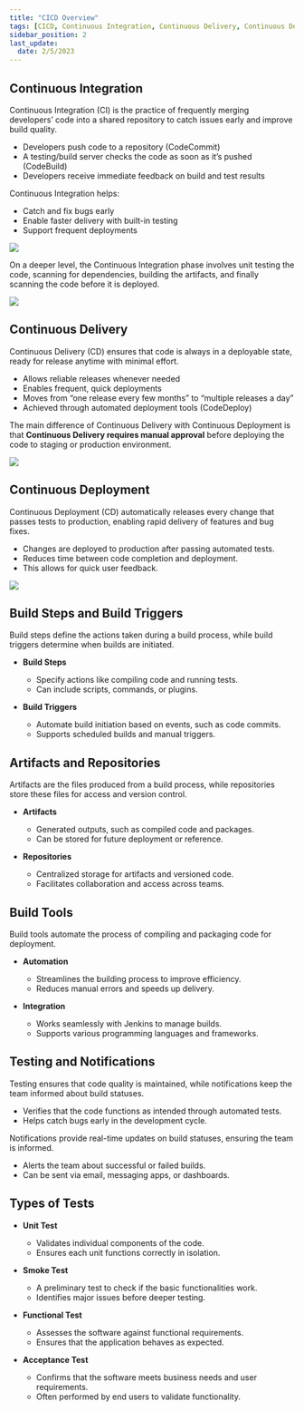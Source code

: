```yaml
---
title: "CICD Overview"
tags: [CICD, Continuous Integration, Continuous Delivery, Continuous Deployment]
sidebar_position: 2
last_update:
  date: 2/5/2023
---
```



## Continuous Integration

Continuous Integration (CI) is the practice of frequently merging developers’ code into a shared repository to catch issues early and improve build quality.

- Developers push code to a repository (CodeCommit)
- A testing/build server checks the code as soon as it’s pushed (CodeBuild)
- Developers receive immediate feedback on build and test results

Continuous Integration helps:

- Catch and fix bugs early
- Enable faster delivery with built-in testing
- Support frequent deployments

<div class='img-center'>

![](/img/docs/1027-jenkins-cicd-continuous-integration.png)

</div>

On a deeper level, the Continuous Integration phase involves unit testing the code, scanning for dependencies, building the artifacts, and finally scanning the code before it is deployed.

![](/img/docs/12082024-jenkins-cicd-ci-deeper-level.png)


## Continuous Delivery

Continuous Delivery (CD) ensures that code is always in a deployable state, ready for release anytime with minimal effort.

- Allows reliable releases whenever needed
- Enables frequent, quick deployments
- Moves from “one release every few months” to “multiple releases a day”
- Achieved through automated deployment tools (CodeDeploy)

The main difference of Continuous Delivery with Continuous Deployment is that **Continuous Delivery requires manual approval** before deploying the code to staging or production environment.

<div class='img-center'>

![](/img/docs/1027-jenkins-cicd-continuous-delivery.png)

</div>


## Continuous Deployment

Continuous Deployment (CD) automatically releases every change that passes tests to production, enabling rapid delivery of features and bug fixes.

- Changes are deployed to production after passing automated tests.
- Reduces time between code completion and deployment.
- This allows for quick user feedback.

<div class='img-center'>

![](/img/docs/1027-jenkins-cicd-continuous-deployment.png)

</div>


## Build Steps and Build Triggers

Build steps define the actions taken during a build process, while build triggers determine when builds are initiated.

- **Build Steps**  
   - Specify actions like compiling code and running tests.  
   - Can include scripts, commands, or plugins.  

- **Build Triggers**  
   - Automate build initiation based on events, such as code commits.  
   - Supports scheduled builds and manual triggers.  


## Artifacts and Repositories

Artifacts are the files produced from a build process, while repositories store these files for access and version control.

- **Artifacts**  
   - Generated outputs, such as compiled code and packages.  
   - Can be stored for future deployment or reference.  

- **Repositories**  
   - Centralized storage for artifacts and versioned code.  
   - Facilitates collaboration and access across teams. 


## Build Tools

Build tools automate the process of compiling and packaging code for deployment.

- **Automation**  
   - Streamlines the building process to improve efficiency.  
   - Reduces manual errors and speeds up delivery.  

- **Integration**  
   - Works seamlessly with Jenkins to manage builds.  
   - Supports various programming languages and frameworks.  

## Testing and Notifications

Testing ensures that code quality is maintained, while notifications keep the team informed about build statuses.

  - Verifies that the code functions as intended through automated tests.  
  - Helps catch bugs early in the development cycle.  

Notifications provide real-time updates on build statuses, ensuring the team is informed.

  - Alerts the team about successful or failed builds.  
  - Can be sent via email, messaging apps, or dashboards.  

## Types of Tests

- **Unit Test**  
   - Validates individual components of the code.  
   - Ensures each unit functions correctly in isolation.  

- **Smoke Test**  
   - A preliminary test to check if the basic functionalities work.  
   - Identifies major issues before deeper testing.  

- **Functional Test**  
   - Assesses the software against functional requirements.  
   - Ensures that the application behaves as expected.  

- **Acceptance Test**  
   - Confirms that the software meets business needs and user requirements.  
   - Often performed by end users to validate functionality.  